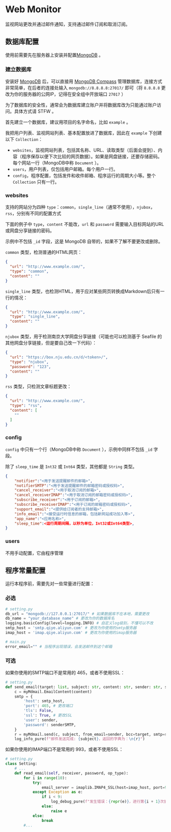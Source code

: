 # Web Monitor

监视网站更改并通过邮件通知，支持通过邮件订阅和取消订阅。

## 数据库配置

使用前需要先在服务器上安装并配置[MongoDB](https://www.mongodb.com/zh-cn) 。

### 建立数据库

安装好 [MongoDB](https://www.mongodb.com/zh-cn) 后，可以直接用 [MongoDB Compass](https://www.mongodb.com/zh-cn/products/compass) 管理数据库，连接方式非常简单，在后者的连接处输入 `mongodb://8.8.8.8:27017/` 即可（将 `8.8.8.8` 更改为你的服务器的公网IP，记得在安全组中开放端口 `27017` ）

为了数据库的安全性，通常会为数据库建立账户并将数据库改为只能通过账户访问。具体方式请 STFW 。

首先建立一个数据库，建议用项目的名字命名，比如 `example` 。

我把用户列表、监视网站列表、基本配置放进了数据库，因此在 `example` 下创建以下 `Collection`：

- `websites`，监视网站列表，包括其名称、URL、读取类型（后面会提到）、内容（程序保存以便下次比较的网页数据）。如果是网盘链接，还要存储密码。每个网站一行（MongoDB中称 `Document` ）。
- `users`，用户列表，仅包括用户邮箱。每个用户一行。
- `config`，程序配置，包括发件和收件邮箱、程序运行的周期大小等。整个 `Collection` 只有一行。

### websites

支持的网站分为四种 `type`：`common`，`single_line`（通常不使用），`njubox`，`rss`，分别有不同的配置方式

下面的例子中 `type`，`content` 不能改，`url` 和 `password` 需要输入目标网站的URL或网盘分享链接的密码。

示例中不包括 `_id` 字段，这是 MongoDB 自带的，如果不了解不要更改或删除。

`common` 类型，检测普通的HTML网页：

```json
{
  "url": "http://www.example.com/",
  "type": "common",
  "content": ""
}
```

`single_line` 类型，也检测HTML，用于应对某些网页转换成Markdown后只有一行的情况：

```json
{
  "url": "http://www.example.com/",
  "type": "single_line",
  "content": ""
}
```

`njubox` 类型，用于检测南京大学网盘分享链接（可能也可以检测基于 Seafile 的其他网盘分享链接，但是要自己改一下代码）：

```json
{
  "url": "https://box.nju.edu.cn/d/<token>/",
  "type": "njubox",
  "password": "123",
  "content": ""
}
```

`rss` 类型，只检测文章标题更改：

```json
{
  "url": "http://www.example.com/",
  "type": "rss",
  "content": [
    ""
  ]
}
```

### config

`config` 中只有一个行（MongoDB中称 `Document` ），示例中同样不包括 `_id` 字段。

除了 `sleep_time` 是 `Int32` 或 `Int64` 类型，其他都是 `String` 类型。

```json
{
    "notifier":"<用于发送提醒邮件的邮箱>",
    "notifierSMTP":"<用于发送提醒邮件的邮箱密码或授权码>",
    "cancel_receiver":"<用于取消订阅的邮箱>",
    "cancel_receiverIMAP":"<用于取消订阅的邮箱密码或授权码>",
    "subscribe_receiver":"<用于订阅的邮箱>",
    "subscribe_receiverIMAP":"<用于订阅的邮箱密码或授权码>",
    "support_email":"<提供给订阅者的支持邮箱>",
    "info_email":"<接受运行时信息的邮箱，包括新网站成功加入等>",
    "app_name":"<应用名称>",
    "sleep_time":<运行周期间隔，以秒为单位，Int32或Int64类型>,
}
```

### users

不用手动配置，它由程序管理

## 程序常量配置

运行本程序前，需要先对一些常量进行配置：

### 必选

```python
# setting.py
db_url = "mongodb://127.0.0.1:27017/" # 如果数据库不在本地，需要更改
db_name = "your_database_name" # 更改为你的数据库名
logging.basicConfig(level=logging.INFO) # 自定义log级别，不懂可以不改
smtp_host = 'smtp.qiye.aliyun.com' # 更改为你使用的smtp服务器
imap_host = 'imap.qiye.aliyun.com' # 更改为你使用的imap服务器
```

```python
# main.py
error_email="" # 当程序出现错误，会发送邮件到这个邮箱
```

### 可选

如果你使用的SMTP端口不是常用的 465，或者不使用SSL：

```python
# setting.py
def send_email(target: list, subject: str, content: str, sender: str, senderSMTP: str):
    c = myMdmail.EmailContent(content)
    smtp = {
        'host': smtp_host,
        'port': 465, # 更改端口
        'tls': False,
        'ssl': True, # 更改SSL
        'user': sender,
        'password': senderSMTP,
    }
    r = myMdmail.send(c, subject, from_email=sender, bcc=target, smtp=smtp)
    log_info_pure(f"邮件发送完成: {subject}，返回的字典为：\n{r}")
```

如果你使用的IMAP端口不是常用的 993，或者不使用SSL：

```python
# setting.py
class Setting:
    # ...
    def read_email(self, receiver, password, op_type):
        for i in range(10):
            try:
                email_server = imaplib.IMAP4_SSL(host=imap_host, port=993) # 更改这一行
            except Exception as e:
                if i < 9:
                    log_debug_pure(f"发生错误：{repr(e)}，进行第{i + 1}次尝试")
                else:
                    raise e
            else:
                break
        #...
```

